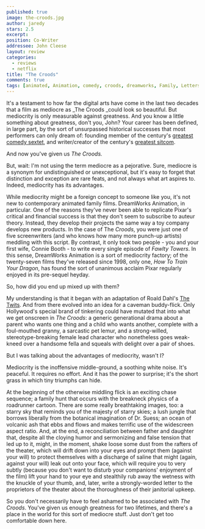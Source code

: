 ```yaml
---
published: true
image: the-croods.jpg
author: jaredy
stars: 2.5
excerpt: 
position: Co-Writer
addressee: John Cleese
layout: review
categories: 
  - reviews
  - netflix
title: "The Croods"
comments: true
tags: [animated, Animation, comedy, croods, dreamworks, Family, Letters, nicolas cage, Oscars 2014, Ryan Reynolds]
---
```

It's a testament to how far the digital arts have come in the last two decades that a film as mediocre as _The Croods _could look so beautiful. But mediocrity is only measurable against greatness. And you know a little something about greatness, don't you, John? Your career has been defined, in large part, by the sort of unsurpassed historical successes that most performers can only dream of: founding member of the century's [greatest comedy sextet][1], and writer/creator of the century's [greatest sitcom][2].

   [1]: http://www.youtube.com/watch?v=B3KBuQHHKx0
   [2]: http://www.youtube.com/watch?v=UFANp8PwPko

And now you've given us _The Croods._

 But, wait: I'm not using the term mediocre as a pejorative. Sure, mediocre is a synonym for undistinguished or unexceptional, but it's easy to forget that distinction and exception are rare feats, and not always what art aspires to. Indeed, mediocrity has its advantages.

While mediocrity might be a foreign concept to someone like you, it's not new to contemporary animated family films. DreamWorks Animation, in particular. One of the reasons they've never been able to replicate Pixar's critical and financial success is that they don't seem to subscribe to auteur theory. Instead, they develop their projects the same way a toy company develops new products. In the case of The _Croods_, you were just one of five screenwriters (and who knows how many more punch-up artists) meddling with this script. By contrast, it only took two people - you and your first wife, Connie Booth - to write every single episode of _Fawlty Towers_. In this sense, DreamWorks Animation is a sort of mediocrity factory; of the twenty-seven films they've released since 1998, only one, _How To Train Your Dragon_, has found the sort of unanimous acclaim Pixar regularly enjoyed in its pre-sequel heyday.

So, how did you end up mixed up with them?

My understanding is that it began with an adaptation of Roald Dahl's [The Twits][3]. And from there evolved into an idea for a caveman buddy-flick. Only Hollywood's special brand of tinkering could have mutated that into what we get onscreen in _The Croods_: a generic generational drama about a parent who wants one thing and a child who wants another, complete with a foul-mouthed granny, a sarcastic pet lemur, and a strong-willed, stereotype-breaking female lead character who nonetheless goes weak-kneed over a handsome fella and squeals with delight over a pair of shoes.

   [3]: http://en.wikipedia.org/wiki/The_Twits

But I was talking about the advantages of mediocrity, wasn't I?

Mediocrity is the inoffensive middle-ground, a soothing white noise. It's peaceful. It requires no effort. And it has the power to surprise; it's the short grass in which tiny triumphs can hide.

At the beginning of the otherwise middling flick is an exciting chase sequence; a family hunt that occurs with the breakneck physics of a roadrunner cartoon. There are some really breathtaking images, too: a starry sky that reminds you of the majesty of starry skies; a lush jungle that borrows liberally from the botanical imagination of Dr. Suess; an ocean of volcanic ash that ebbs and flows and makes terrific use of the widescreen aspect ratio. And, at the end, a reconciliation between father and daughter that, despite all the cloying humor and sermonizing and false tension that led up to it, might, in the moment, shake loose some dust from the rafters of the theater, which will drift down into your eyes and prompt them (against your will) to protect themselves with a discharge of saline that might (again, against your will) leak out onto your face, which will require you to very subtly (because you don't want to disturb your companions' enjoyment of the film) lift your hand to your eye and stealthily rub away the wetness with the knuckle of your thumb, and, later, write a strongly-worded letter to the proprietors of the theater about the thoroughness of their janitorial upkeep.

So you don't necessarily have to feel ashamed to be associated with _The Croods_. You've given us enough greatness for two lifetimes, and there's a place in the world for this sort of mediocre stuff. Just don't get too comfortable down here.